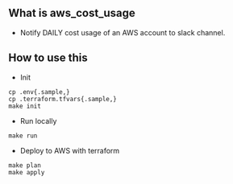 ## What is aws_cost_usage
- Notify DAILY cost usage of an AWS account to slack channel.

## How to use this
- Init
```
cp .env{.sample,}
cp .terraform.tfvars{.sample,}
make init
```

- Run locally
```
make run
```

- Deploy to AWS with terraform
```
make plan
make apply
```
